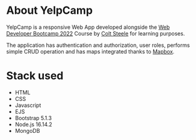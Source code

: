 # About YelpCamp
YelpCamp is a responsive Web App developed alongside the <a href="https://www.udemy.com/course/the-web-developer-bootcamp/">Web Developer Bootcamp 2022</a> Course by <a href="https://www.udemy.com/user/coltsteele/">Colt Steele</a> for learning purposes. 

The application has authentication and authorization, user roles, performs simple CRUD operation and has maps integrated thanks to <a href="https://www.mapbox.com/">Mapbox</a>.

# Stack used
* HTML
* CSS
* Javascript
* EJS
* Bootstrap 5.1.3
* Node.js 16.14.2
* MongoDB
